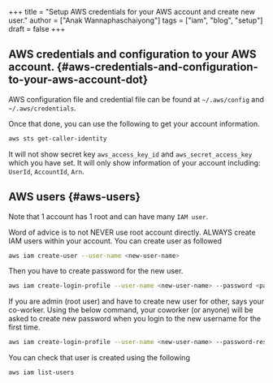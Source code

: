 +++
title = "Setup AWS credentials for your AWS account and create new user."
author = ["Anak Wannaphaschaiyong"]
tags = ["iam", "blog", "setup"]
draft = false
+++

## AWS credentials and configuration to your AWS account. {#aws-credentials-and-configuration-to-your-aws-account-dot}

AWS configuration file and credential file can be found at `~/.aws/config` and `~/.aws/credentials`.

Once that done, you can use the following to get your account information.

```sh
aws sts get-caller-identity
```

It will not show secret key `aws_access_key_id` and `aws_secret_access_key` which you have set. It will only show information of your account including: `UserId`, `AccountId`, `Arn`.


## AWS users {#aws-users}

Note that 1 account has 1 root and can have many `IAM user`.

Word of advice is to not NEVER use root account directly. ALWAYS create IAM users within your account. You can create user as followed

```sh
aws iam create-user --user-name <new-user-name>
```

Then you have to create password for the new user.

```sh
aws iam create-login-profile --user-name <new-user-name> --password <password>
```

If you are admin (root user) and have to create new user for other, says your co-worker. Using the below command, your coworker (or anyone) will be asked to create new password when you login to the new username for the first time.

```sh
aws iam create-login-profile --user-name <new-user-name> --password-reset-required --password <password-to-be-changed>
```

You can check that user is created using the following

```sh
aws iam list-users
```
